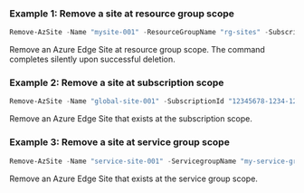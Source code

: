### Example 1: Remove a site at resource group scope
```powershell
Remove-AzSite -Name "mysite-001" -ResourceGroupName "rg-sites" -SubscriptionId "12345678-1234-1234-1234-123456789012"
```

Remove an Azure Edge Site at resource group scope. The command completes silently upon successful deletion.

### Example 2: Remove a site at subscription scope
```powershell
Remove-AzSite -Name "global-site-001" -SubscriptionId "12345678-1234-1234-1234-123456789012"
```

Remove an Azure Edge Site that exists at the subscription scope.

### Example 3: Remove a site at service group scope
```powershell
Remove-AzSite -Name "service-site-001" -ServicegroupName "my-service-group"
```

Remove an Azure Edge Site that exists at the service group scope.


